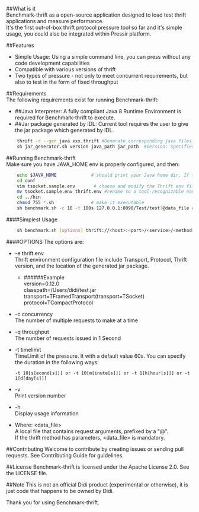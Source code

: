 ##What is it  
Benchmark-thrift as a open-source application designed to load test thrift applications and measure performance.  
It's the first out-of-box thrift protocol pressure tool so far and it's simple usage, you could also be integrated within Pressir platform.

##Features  
   * Simple Usage: Using a simple command line, you can press without any code development capabilities   
   * Compatible with various versions of thrift
   * Two types of pressure - not only to meet concurrent requirements, but also to test in the form of fixed throughput

##Requirements  
The following requirements exist for running Benchmark-thrift:
   * ##Java Interpreter:
     A fully compliant Java 8 Runtime Environment is required for Benchmark-thrift to execute.
   * ##Jar package generated by IDL:
     Current tool requires the user to give the jar package which generated by IDL. 
```bash
    thrift -r --gen java xxx.thrift #Generate corresponding java files by command
    sh jar_generator.sh version java_path jar_path  #Version: Specifies the thrift version, java_path: Specifies the Java folder path generated by executing the previous command, and jar_path: Specifies the location and name of the final jar package
```        
##Running Benchmark-thrift  
   Make sure you have JAVA_HOME env is properly configured, and then: 
```bash
    echo $JAVA_HOME             # should print your Java home dir. If the command fails, you need to install the Java environment. Java Downloads: https://www.oracle.com/technetwork/java/javase/downloads/index.html
    cd conf
    vim tsocket.sample.env       # choose and modify the Thrift env file 
    mv tsocket.sample.env thrift.env #rename to a tool-recognizable name 
    cd ../bin
    chmod 755 *.sh              # make it executable
    sh benchmark.sh -c 10 -t 100s 127.0.0.1:8090/Test/test?@data_file # run it. If the duration and pressure type are not specified, the default one-minute concurrent execution is achieved
```

####Simplest Usage  
```bash
    sh benchmark.sh [options] thrift://<host>:<port>/<service>/<method>[?@<data_file>]
```

####OPTIONS
   The options are:     
   * -e thrift.env   
   Thrift environment configuration file include Transport, Protocol, Thrift version, and the location of the generated jar package. 
        * ######Example  
         version=0.12.0  
         classpath=/Users/didi/test.jar        
         transport=TFramedTransport(transport=TSocket)  
         protocol=TCompactProtocol        
   * -c concurrency    
   The number of multiple requests to make at a time
   * -q throughput  
   The number of requests issued in 1 Second
   * -t timelimit  
   TimeLimit of the pressure. It with a default value 60s. You can specify the duration in the following ways:
   
         -t 10[s[econd[s]]] or -t 10[m[inute[s]]] or -t 1[h[hour[s]]] or -t 1[d[day[s]]]
   * -v     
   Print version number
   * -h  
   Display usage information  
   * Where: <data_file>      
         A local file that contains request arguments, prefixed by a "@".  
         If the thrift method has parameters, <data_file> is mandatory.
   
##Contributing
Welcome to contribute by creating issues or sending pull requests. See Contributing Guide for guidelines.

##License
Benchmark-thrift is licensed under the Apache License 2.0. See the LICENSE file.

##Note
This is not an official Didi product (experimental or otherwise), it is just code that happens to be owned by Didi.

Thank you for using Benchmark-thrift.

